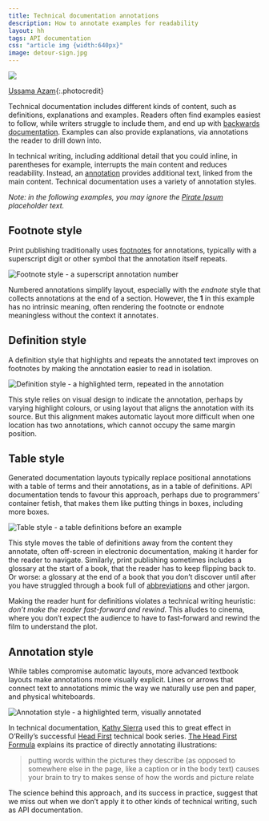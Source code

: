 ```yaml
---
title: Technical documentation annotations
description: How to annotate examples for readability
layout: hh
tags: API documentation
css: "article img {width:640px}"
image: detour-sign.jpg
---
```


![](detour-sign.jpg)

[Ussama Azam](https://unsplash.com/photos/kMb4qE_zj3Q){:.photocredit}

Technical documentation includes different kinds of content, such as definitions, explanations and examples.
Readers often find examples easiest to follow, while writers struggle to include them, and end up with
[backwards documentation](api-docs-backwards).
Examples can also provide explanations, via annotations the reader to drill down into.

In technical writing, including additional detail that you could inline, in parentheses for example,
interrupts the main content and reduces readability.
Instead, an [annotation](https://en.wikipedia.org/wiki/Annotation) provides additional text, 
linked from the main content.
Technical documentation uses a variety of annotation styles.

_Note: in the following examples, you may ignore the [Pirate Ipsum](https://pirateipsum.me) placeholder text._

## Footnote style

Print publishing traditionally uses [footnotes](https://en.wikipedia.org/wiki/Note_(typography))
for annotations, typically with a superscript digit or other symbol that the annotation itself repeats.

![Footnote style - a superscript annotation number](api/footnote.webp)

Numbered annotations simplify layout, especially with the _endnote_ style that collects annotations at the end of a section.
However, the **1** in this example has no intrinsic meaning, often rendering the footnote or endnote meaningless without the context it annotates.

## Definition style

A definition style that highlights and repeats the annotated text improves on footnotes by making the annotation easier to read in isolation.

![Definition style - a highlighted term, repeated in the annotation](api/definition.webp)

This style relies on visual design to indicate the annotation, perhaps by varying highlight colours, or using layout that aligns the annotation with its source.
But this alignment makes automatic layout more difficult when one location has two annotations, which cannot occupy the same margin position.

## Table style

Generated documentation layouts typically replace positional annotations with a table of terms and their annotations, as in a table of definitions.
API documentation tends to favour this approach, perhaps due to programmers’ container fetish, that makes them like putting things in boxes, including more boxes.

![Table style - a table definitions before an example](api/tables.webp)

This style moves the table of definitions away from the content they annotate, often off-screen in electronic documentation, making it harder for the reader to navigate.
Similarly, print publishing sometimes includes a glossary at the start of a book, that the reader has to keep flipping back to.
Or worse: a glossary at the end of a book that you don’t discover until after you have struggled through a book full of 
[abbreviations](abbreviation) and other jargon.

Making the reader hunt for definitions violates a technical writing heuristic: _don’t make the reader fast-forward and rewind_.
This alludes to cinema, where you don’t expect the audience to have to fast-forward and rewind the film to understand the plot.

## Annotation style

While tables compromise automatic layouts, more advanced textbook layouts make annotations more visually explicit.
Lines or arrows that connect text to annotations mimic the way we naturally use pen and paper, and physical whiteboards.

![Annotation style - a highlighted term, visually annotated](api/annotation.webp)

In technical documentation, [Kathy Sierra](https://en.wikipedia.org/wiki/Kathy_Sierra)
used this to great effect in O’Reilly’s successful
[Head First](https://en.wikipedia.org/wiki/Head_First_(book_series)) technical book series.
[The Head First Formula](https://web.archive.org/web/20180219200945/http://www.headfirstlabs.com/readme.php)
explains its practice of directly annotating illustrations:

> putting words within the pictures they describe (as opposed to somewhere else in the page,
> like a caption or in the body text) causes your brain to try to makes sense of how the words and picture relate

The science behind this approach, and its success in practice, suggest that we miss out when we don’t apply it to other kinds of technical writing, such as API documentation.
